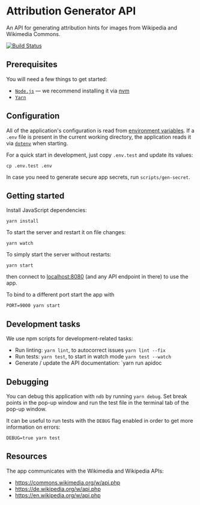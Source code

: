 # Attribution Generator API

An API for generating attribution hints for images from Wikipedia and Wikimedia Commons.

[![Build Status](https://travis-ci.org/wmde/attribution-generator-api.svg?branch=master)](https://travis-ci.org/wmde/attribution-generator-api)

## Prerequisites

You will need a few things to get started:

  * [`Node.js`](https://nodejs.org/en/) — we recommend installing it via [nvm](https://github.com/creationix/nvm)
  * [`Yarn`](https://yarnpkg.com/)

<!-- TODO: Add other required dependencies as needed… -->

## Configuration

All of the application's configuration is read from [environment variables](https://12factor.net/config).
If a `.env` file is present in the current working directory, the application reads it via [`dotenv`](https://github.com/motdotla/dotenv) when starting.

For a quick start in development, just copy `.env.test` and update its values:

```shell
cp .env.test .env
```

In case you need to generate secure app secrets, run `scripts/gen-secret`.

## Getting started

Install JavaScript dependencies:

```shell
yarn install
```

To start the server and restart it on file changes:

```shell
yarn watch
```

To simply start the server without restarts:

```shell
yarn start
```

then connect to [localhost:8080](http://localhost:8080) (and any API endpoint in there) to use the app.

To bind to a different port start the app with

```shell
PORT=9000 yarn start
```

## Development tasks

We use npm scripts for development-related tasks:

  * Run linting: `yarn lint`, to autocorrect issues `yarn lint --fix`
  * Run tests: `yarn test`, to start in watch mode `yarn test --watch`
  * Generate / update the API documentation: `yarn run apidoc

## Debugging

You can debug this application with `ndb` by running `yarn debug`. Set break points in the pop-up window and run the test file in the terminal tab of the pop-up window.

It can be useful to run tests with the `DEBUG` flag enabled in order to get more information on errors:

```shell
DEBUG=true yarn test
```

## Resources

The app communicates with the Wikimedia and Wikipedia APIs:

- https://commons.wikimedia.org/w/api.php
- https://de.wikipedia.org/w/api.php
- https://en.wikipedia.org/w/api.php

<!-- TODO: Add sections on contribution guidelines…? -->
